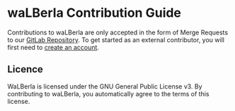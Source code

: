 # waLBerla Contribution Guide

Contributions to waLBerla are only accepted in the form of Merge Requests
to our [GitLab Repository](https://i10git.cs.fau.de/walberla/walberla).
To get started as an external contributor, you will first need to [create an account](https://i10git.cs.fau.de/users/sign_in).

## Licence

WaLBerla is licensed under the GNU General Public License v3.
By contributing to waLBerla, you automatically agree to the terms of this license.
